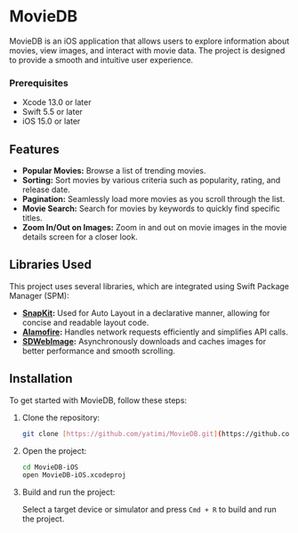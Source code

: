 # MovieDB

MovieDB is an iOS application that allows users to explore information about movies, view images, and interact with movie data. The project is designed to provide a smooth and intuitive user experience.

### Prerequisites

- Xcode 13.0 or later
- Swift 5.5 or later
- iOS 15.0 or later

## Features

- **Popular Movies:** Browse a list of trending movies.
- **Sorting:** Sort movies by various criteria such as popularity, rating, and release date.
- **Pagination:** Seamlessly load more movies as you scroll through the list.
- **Movie Search:** Search for movies by keywords to quickly find specific titles.
- **Zoom In/Out on Images:** Zoom in and out on movie images in the movie details screen for a closer look.

## Libraries Used

This project uses several libraries, which are integrated using Swift Package Manager (SPM):

- **[SnapKit](https://github.com/SnapKit/SnapKit):** Used for Auto Layout in a declarative manner, allowing for concise and readable layout code.
- **[Alamofire](https://github.com/Alamofire/Alamofire):** Handles network requests efficiently and simplifies API calls.
- **[SDWebImage](https://github.com/SDWebImage/SDWebImage):** Asynchronously downloads and caches images for better performance and smooth scrolling.

## Installation

To get started with MovieDB, follow these steps:

1. Clone the repository:
   ```bash
   git clone [https://github.com/yatimi/MovieDB.git](https://github.com/yatimi/MovieDB-iOS)

2. Open the project:
   ```bash
   cd MovieDB-iOS
   open MovieDB-iOS.xcodeproj
   
3. Build and run the project:

   Select a target device or simulator and press `Cmd + R` to build and run the project.

